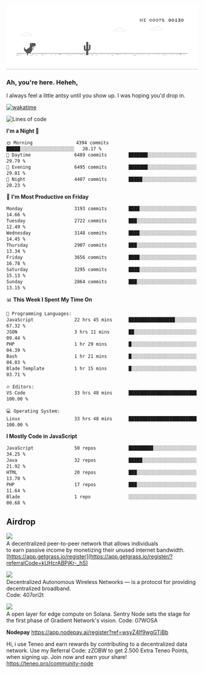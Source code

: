 
<div align="center">
    <img align="center" src="dino.gif">
</div>

### Ah, you're here. Heheh, 
I always feel a little antsy until you show up. I was hoping you'd drop in.

[![wakatime](https://wakatime.com/badge/user/8ad4afa2-1a56-40d1-a949-4663473915b6.svg)](https://wakatime.com/@mrepol742)

<!--START_SECTION:mrepol742-->
![Lines of code](https://img.shields.io/badge/From%20Hello%20World%20I%27ve%20Written-19.1%20million%20lines%20of%20code-blue)

**I'm a Night 🦉** 

```text
🌞 Morning                4394 commits        █████░░░░░░░░░░░░░░░░░░░░   20.17 % 
🌆 Daytime                6489 commits        ███████░░░░░░░░░░░░░░░░░░   29.79 % 
🌃 Evening                6495 commits        ███████░░░░░░░░░░░░░░░░░░   29.81 % 
🌙 Night                  4407 commits        █████░░░░░░░░░░░░░░░░░░░░   20.23 % 
```
📅 **I'm Most Productive on Friday** 

```text
Monday                   3193 commits        ████░░░░░░░░░░░░░░░░░░░░░   14.66 % 
Tuesday                  2722 commits        ███░░░░░░░░░░░░░░░░░░░░░░   12.49 % 
Wednesday                3148 commits        ████░░░░░░░░░░░░░░░░░░░░░   14.45 % 
Thursday                 2907 commits        ███░░░░░░░░░░░░░░░░░░░░░░   13.34 % 
Friday                   3656 commits        ████░░░░░░░░░░░░░░░░░░░░░   16.78 % 
Saturday                 3295 commits        ████░░░░░░░░░░░░░░░░░░░░░   15.13 % 
Sunday                   2864 commits        ███░░░░░░░░░░░░░░░░░░░░░░   13.15 % 
```


📊 **This Week I Spent My Time On** 

```text
💬 Programming Languages: 
JavaScript               22 hrs 45 mins      █████████████████░░░░░░░░   67.32 % 
JSON                     3 hrs 11 mins       ██░░░░░░░░░░░░░░░░░░░░░░░   09.44 % 
PHP                      1 hr 29 mins        █░░░░░░░░░░░░░░░░░░░░░░░░   04.39 % 
Bash                     1 hr 21 mins        █░░░░░░░░░░░░░░░░░░░░░░░░   04.03 % 
Blade Template           1 hr 15 mins        █░░░░░░░░░░░░░░░░░░░░░░░░   03.71 % 

🔥 Editors: 
VS Code                  33 hrs 48 mins      █████████████████████████   100.00 % 

💻 Operating System: 
Linux                    33 hrs 48 mins      █████████████████████████   100.00 % 
```

**I Mostly Code in JavaScript** 

```text
JavaScript               50 repos            █████████░░░░░░░░░░░░░░░░   34.25 % 
Java                     32 repos            █████░░░░░░░░░░░░░░░░░░░░   21.92 % 
HTML                     20 repos            ███░░░░░░░░░░░░░░░░░░░░░░   13.70 % 
PHP                      17 repos            ███░░░░░░░░░░░░░░░░░░░░░░   11.64 % 
Blade                    1 repo              ░░░░░░░░░░░░░░░░░░░░░░░░░   00.68 % 
```




<!--END_SECTION:mrepol742-->

## Airdrop
<img src="https://app.getgrass.io/_next/image?url=%2Fimages%2Flogos%2Fgrass-logo-dark.png&w=1920&q=75"><br>
A decentralized peer-to-peer network that allows individuals<br> to earn passive income by monetizing their unused internet bandwidth.<br>
[https://app.getgrass.io/register](https://app.getgrass.io/register/?referralCode=kUHcrABPjKr-_hS) 

<img src="https://pbs.twimg.com/profile_images/1811363474284417025/3yGX3CjY_400x400.jpg" width="100"><br>
Decentralized Autonomous Wireless Networks — is a protocol for providing decentralized broadband.<br>
Code: 407ori2t

<img src="https://images.sftcdn.net/images/t_app-icon-m/p/e0c30b4e-875f-4731-aea4-09a15c885a0a/24435018/gradient-sentry-node-logo" width="100"><br>
A open layer for edge compute on Solana. Sentry Node sets the stage for the first phase of Gradient Network's vision.
Code: 07WOSA

**Nodepay**
https://app.nodepay.ai/register?ref=wsyZ4lf9wgGTjBb

Hi, i use Teneo and earn rewards by contributing to a decentralized data network. Use my Referral Code: zZOBW to get 2.500 Extra Teneo Points, when signing up. Join now and earn your share! https://teneo.pro/community-node
